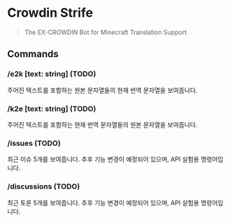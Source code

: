 # Crowdin Strife

> The EX-CROWDIN Bot for Minecraft Translation Support

## Commands

### /e2k [text: string] (TODO)

주어진 텍스트를 포함하는 원본 문자열들의 현재 번역 문자열을 보여줍니다.

### /k2e [text: string] (TODO)

주어진 텍스트를 포함하는 현재 번역 문자열들의 원본 문자열을 보여줍니다.

### /issues (TODO)

최근 이슈 5개를 보여줍니다. 추후 기능 변경이 예정되어 있으며, API 실험용 명령어입니다.

### /discussions (TODO)

최근 토론 5개를 보여줍니다. 추후 기능 변경이 예정되어 있으며, API 실험용 명령어입니다.
